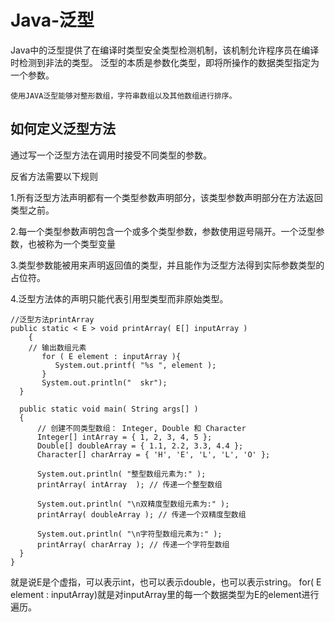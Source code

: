 # Java-泛型

Java中的泛型提供了在编译时类型安全类型检测机制，该机制允许程序员在编译时检测到非法的类型。
泛型的本质是参数化类型，即将所操作的数据类型指定为一个参数。

    使用JAVA泛型能够对整形数组，字符串数组以及其他数组进行排序。

## 如何定义泛型方法

通过写一个泛型方法在调用时接受不同类型的参数。

反省方法需要以下规则

1.所有泛型方法声明都有一个类型参数声明部分，该类型参数声明部分在方法返回类型之前。

2.每一个类型参数声明包含一个或多个类型参数，参数使用逗号隔开。一个泛型参数，也被称为一个类型变量

3.类型参数能被用来声明返回值的类型，并且能作为泛型方法得到实际参数类型的占位符。

4.泛型方法体的声明只能代表引用型类型而非原始类型。

    //泛型方法printArray
    public static < E > void printArray( E[] inputArray )
        {
        // 输出数组元素            
           for ( E element : inputArray ){        
              System.out.printf( "%s ", element );
           }
           System.out.println("  skr");
      }

      public static void main( String args[] )
      {
          // 创建不同类型数组： Integer, Double 和 Character
          Integer[] intArray = { 1, 2, 3, 4, 5 };
          Double[] doubleArray = { 1.1, 2.2, 3.3, 4.4 };
          Character[] charArray = { 'H', 'E', 'L', 'L', 'O' };

          System.out.println( "整型数组元素为:" );
          printArray( intArray  ); // 传递一个整型数组

          System.out.println( "\n双精度型数组元素为:" );
          printArray( doubleArray ); // 传递一个双精度型数组

          System.out.println( "\n字符型数组元素为:" );
          printArray( charArray ); // 传递一个字符型数组
      }
    }


就是说E是个虚指，可以表示int，也可以表示double，也可以表示string。
for( E element : inputArray)就是对inputArray里的每一个数据类型为E的element进行遍历。
